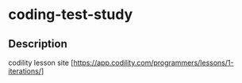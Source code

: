 # coding-test-study

## Description
codility lesson site [https://app.codility.com/programmers/lessons/1-iterations/]
